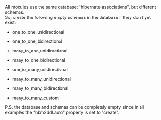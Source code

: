 <p>
All modules use the same database: "hibernate-associations", but different schemas.<br/>
So, create the following empty schemas in the database if they don't yet exist:
</p>

- one_to_one_unidirectional
- one_to_one_bidirectional

- many_to_one_unidirectional
- many_to_one_bidirectional

- one_to_many_unidirectional

- many_to_many_unidirectional
- many_to_many_bidirectional
- many_to_many_custom

<p>
P.S. the database and schemas can be completely empty, since in all examples the "hbm2ddl.auto" property is set to "create".
</p>